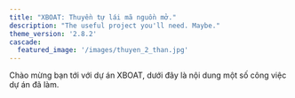 ```yaml
---
title: "XBOAT: Thuyền tự lái mã nguồn mở."
description: "The useful project you'll need. Maybe."
theme_version: '2.8.2'
cascade:
  featured_image: '/images/thuyen_2_than.jpg'
---
```

Chào mừng bạn tới với dự án XBOAT, dưới đây là nội dung một số công việc dự án đã làm.

